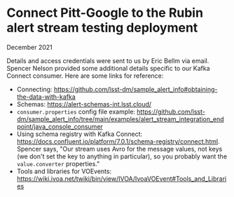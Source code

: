 # Connect Pitt-Google to the Rubin alert stream testing deployment

December 2021

Details and access credentials were sent to us by Eric Bellm via email.
Spencer Nelson provided some additional details specific to our Kafka Connect consumer.
Here are some links for reference:

- Connecting: https://github.com/lsst-dm/sample_alert_info#obtaining-the-data-with-kafka
- Schemas: https://alert-schemas-int.lsst.cloud/
- `consumer.properties` config file example: https://github.com/lsst-dm/sample_alert_info/tree/main/examples/alert_stream_integration_endpoint/java_console_consumer
- Using schema registry with Kafka Connect: https://docs.confluent.io/platform/7.0.1/schema-registry/connect.html. Spencer says, "Our stream uses Avro for the message values, not keys (we don't set the key to anything in particular), so you probably want the `value.converter` properties."
- Tools and libraries for VOEvents: https://wiki.ivoa.net/twiki/bin/view/IVOA/IvoaVOEvent#Tools_and_Libraries
